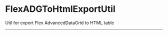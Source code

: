 # FlexADGToHtmlExportUtil

  Util for export Flex AdvancedDataGrid to HTML table
  
-------------------
